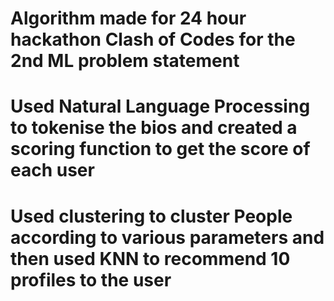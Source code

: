 # Algorithm made for 24 hour hackathon Clash of Codes for the 2nd ML problem statement
# Used Natural Language Processing to tokenise the bios and created a scoring function to get the score of each user 
# Used clustering to cluster People according to various parameters and then used KNN to recommend 10 profiles to the user
